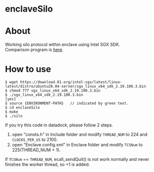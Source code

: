 # enclaveSilo

# About

Working silo protocol within enclave using Intel SGX SDK.<br>
Comparison program is [here](https://github.com/Noxy3301/silo_minimum).

# How to use
```
$ wget https://download.01.org/intel-sgx/latest/linux-latest/distro/ubuntu20.04-server/sgx_linux_x64_sdk_2.19.100.3.bin
$ chmod 777 sgx_linux_x64_sdk_2.19.100.3.bin
$ ./sgx_linux_x64_sdk_2.19.100.3.bin
[yes]
$ source {ENVIRONMENT-PATH}   // indicated by green text. 
$ cd enclaveSilo
$ make
$ ./silo
```

If you try this code in datadock, please follow 2 steps.<br>
1. open "consts.h" in Include folder and modify `THREAD_NUM` to 224 and `CLOCKS_PER_US` to 2100.<br>
2. open "Enclave.config.xml" in Enclave folder and modify `TCSNum` to 225(THREAD_NUM + 1).<br>

If `TCSNum` == `THREAD_NUM`, ecall_sendQuit() is not work normally and never finishes the worker thread, so +1 is added.
